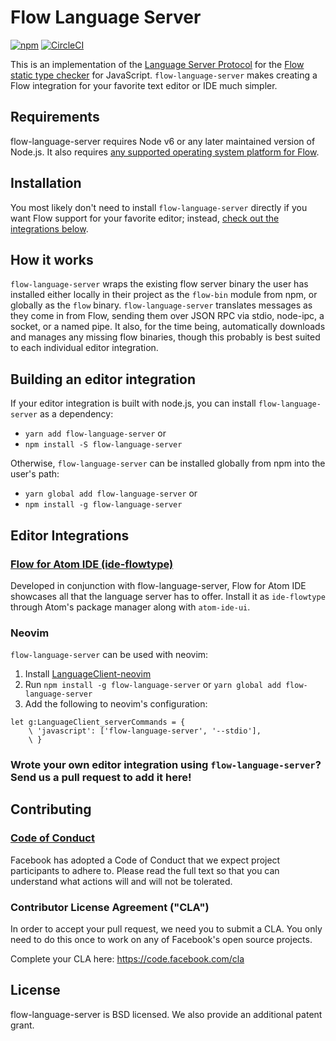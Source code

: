 # Flow Language Server

[![npm](https://img.shields.io/npm/v/flow-language-server.svg)](https://www.npmjs.com/package/flow-language-server) [![CircleCI](https://circleci.com/gh/flowtype/flow-language-server/tree/master.svg?style=shield&circle-token=58418cffe1efc61717f814506b22d443904db15d)](https://circleci.com/gh/flowtype/flow-language-server/tree/master)

This is an implementation of the [Language Server Protocol](https://github.com/Microsoft/language-server-protocol/) for the [Flow static type checker](https://flow.org/) for JavaScript. `flow-language-server` makes creating a Flow integration for your favorite text editor or IDE much simpler.

## Requirements
flow-language-server requires Node v6 or any later maintained version of Node.js.
It also requires [any supported operating system platform for Flow](https://github.com/facebook/flow/#requirements).

## Installation
You most likely don't need to install `flow-language-server` directly if you want Flow support for your favorite editor; instead, [check out the integrations below](#editor-integrations).

## How it works
`flow-language-server` wraps the existing flow server binary the user has installed either locally in their project as the `flow-bin` module from npm, or globally as the `flow` binary. `flow-language-server` translates messages as they come in from Flow, sending them over JSON RPC via stdio, node-ipc, a socket, or a named pipe. It also, for the time being, automatically downloads and manages any missing flow binaries, though this probably is best suited to each individual editor integration.

## Building an editor integration
If your editor integration is built with node.js, you can install `flow-language-server` as a dependency:
* `yarn add flow-language-server` or
* `npm install -S flow-language-server`

Otherwise, `flow-language-server` can be installed globally from npm into the user's path:
* `yarn global add flow-language-server` or
* `npm install -g flow-language-server`

## Editor Integrations

### [Flow for Atom IDE (ide-flowtype)](https://github.com/flowtype/ide-flowtype/)
Developed in conjunction with flow-language-server, Flow for Atom IDE showcases all that the language server has to offer. Install it as `ide-flowtype` through Atom's package manager along with `atom-ide-ui`.

### Neovim
`flow-language-server` can be used with neovim:
1. Install [LanguageClient-neovim](https://github.com/autozimu/LanguageClient-neovim)
2. Run `npm install -g flow-language-server` or `yarn global add flow-language-server`
3. Add the following to neovim's configuration:

```vim
let g:LanguageClient_serverCommands = {
    \ 'javascript': ['flow-language-server', '--stdio'],
    \ }
```

### Wrote your own editor integration using `flow-language-server`? Send us a pull request to add it here!

## Contributing

### [Code of Conduct](https://code.facebook.com/codeofconduct)
Facebook has adopted a Code of Conduct that we expect project participants to adhere to. Please read the full text so that you can understand what actions will and will not be tolerated.

### Contributor License Agreement ("CLA")
In order to accept your pull request, we need you to submit a CLA. You only need
to do this once to work on any of Facebook's open source projects.

Complete your CLA here: <https://code.facebook.com/cla>

## License
flow-language-server is BSD licensed. We also provide an additional patent grant.
